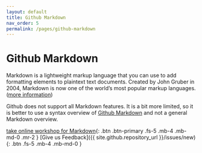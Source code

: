 ```yaml
---
layout: default
title: Github Markdown
nav_order: 5
permalink: /pages/github-markdown
---
```


# Github Markdown

Markdown is a lightweight markup language that you can use to add formatting elements to plaintext text documents. Created by John Gruber in 2004, Markdown is now one of the world’s most popular markup languages. ([more information](https://www.markdownguide.org/getting-started/))

Github does not support all Markdown features. It is a bit more limited, so it is better to use a syntax overview of [Github Markdown](https://guides.github.com/features/mastering-markdown/) and not a general Markdown overview.

[take online workshop for Markdown](https://www.markdowntutorial.com/){: .btn .btn-primary .fs-5 .mb-4 .mb-md-0 .mr-2 } [Give us Feedback]({{ site.github.repository_url }}/issues/new){: .btn .fs-5 .mb-4 .mb-md-0 }